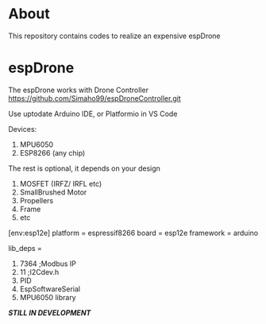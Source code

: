 # About
This repository contains codes to realize an expensive espDrone

# espDrone

The espDrone works with Drone Controller https://github.com/Simaho99/espDroneController.git

Use uptodate Arduino IDE, or Platformio in VS Code 

Devices:
1. MPU6050
2. ESP8266 (any chip)

The rest is optional, it depends on your design
1. MOSFET (IRFZ/ IRFL etc)
2. SmallBrushed Motor
3. Propellers
4. Frame
5. etc

[env:esp12e]
platform = espressif8266
board = esp12e
framework = arduino

lib_deps =
1. 7364 ;Modbus IP
2. 11 ;I2Cdev.h
3. PID
4. EspSoftwareSerial
5. MPU6050 library
    
 ***STILL IN DEVELOPMENT***
